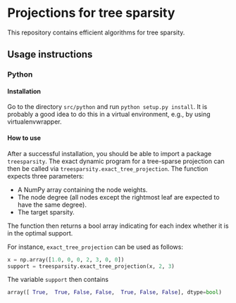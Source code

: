 # Projections for tree sparsity

This repository contains efficient algorithms for tree sparsity.

## Usage instructions

### Python

#### Installation

Go to the directory `src/python` and run `python setup.py install`.
It is probably a good idea to do this in a virtual environment, e.g., by using virtualenvwrapper.

#### How to use

After a successful installation, you should be able to import a package `treesparsity`.
The exact dynamic program for a tree-sparse projection can then be called via `treesparsity.exact_tree_projection`.
The function expects three parameters:
- A NumPy array containing the node weights.
- The node degree (all nodes except the rightmost leaf are expected to have the same degree).
- The target sparsity.

The function then returns a bool array indicating for each index whether it is in the optimal support.

For instance, `exact_tree_projection` can be used as follows:

```python
x = np.array([1.0, 0, 0, 2, 3, 0, 0])
support = treesparsity.exact_tree_projection(x, 2, 3)
```

The variable `support` then contains

```python
array([ True,  True, False, False,  True, False, False], dtype=bool)
```
